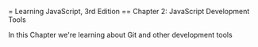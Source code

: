 = Learning JavaScript, 3rd Edition
== Chapter 2:  JavaScript Development Tools

In this Chapter we're learning about Git and other development tools

